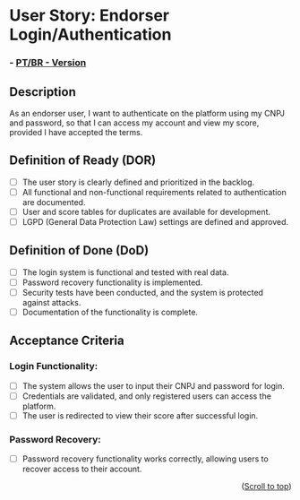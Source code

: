 # User Story: Endorser Login/Authentication

### - [PT/BR - Version](https://github.com/quarks-team/Projeto-Integrador-SPCGrafeno/blob/main/Documents/userStorys/PTBRUs/loginAutenticacaoEndorser.md)

## Description
As an endorser user, I want to authenticate on the platform using my CNPJ and password, so that I can access my account and view my score, provided I have accepted the terms.

## Definition of Ready (DOR)
- [ ] The user story is clearly defined and prioritized in the backlog.
- [ ] All functional and non-functional requirements related to authentication are documented.
- [ ] User and score tables for duplicates are available for development.
- [ ] LGPD (General Data Protection Law) settings are defined and approved.

## Definition of Done (DoD)
- [ ] The login system is functional and tested with real data.
- [ ] Password recovery functionality is implemented.
- [ ] Security tests have been conducted, and the system is protected against attacks.
- [ ] Documentation of the functionality is complete.

## Acceptance Criteria

### Login Functionality:
- [ ] The system allows the user to input their CNPJ and password for login.
- [ ] Credentials are validated, and only registered users can access the platform.
- [ ] The user is redirected to view their score after successful login.

### Password Recovery:
- [ ] Password recovery functionality works correctly, allowing users to recover access to their account.

<p align="right">(<a href="#top">Scroll to top</a>)</p>
